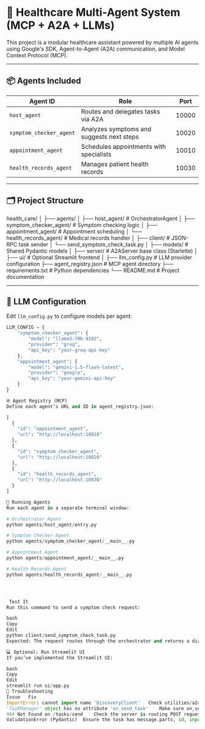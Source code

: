 # 🏥 Healthcare Multi-Agent System (MCP + A2A + LLMs)

This project is a modular healthcare assistant powered by multiple AI agents using Google's SDK, Agent-to-Agent (A2A) communication, and Model Context Protocol (MCP).

---

## 📦 Agents Included

| Agent ID                | Role                                      | Port     |
|-------------------------|-------------------------------------------|----------|
| `host_agent`            | Routes and delegates tasks via A2A        | 10000    |
| `symptom_checker_agent`| Analyzes symptoms and suggests next steps | 10020    |
| `appointment_agent`    | Schedules appointments with specialists   | 10010    |
| `health_records_agent` | Manages patient health records            | 10030    |

---

## 🗂️ Project Structure

health_care/
│
├── agents/
│ ├── host_agent/ # OrchestratorAgent
│ ├── symptom_checker_agent/ # Symptom checking logic
│ ├── appointment_agent/ # Appointment scheduling
│ └── health_records_agent/ # Medical records handler
│
├── client/ # JSON-RPC task sender
│ └── send_symptom_check_task.py
│
├── models/ # Shared Pydantic models
│
├── server/ # A2AServer base class (Starlette)
│
├── ui/ # Optional Streamlit frontend
│
├── llm_config.py # LLM provider configuration
├── agent_registry.json # MCP agent directory
├── requirements.txt # Python dependencies
└── README.md # Project documentation



---

## 🧠 LLM Configuration

Edit `llm_config.py` to configure models per agent:

```python
LLM_CONFIG = {
    "symptom_checker_agent": {
        "model": "llama3-70b-8192",
        "provider": "groq",
        "api_key": "your-groq-api-key"
    },
    "appointment_agent": {
        "model": "gemini-1.5-flash-latest",
        "provider": "google",
        "api_key": "your-gemini-api-key"
    }
}

🌐 Agent Registry (MCP)
Define each agent’s URL and ID in agent_registry.json:

[
  {
    "id": "appointment_agent",
    "url": "http://localhost:10010"
  },
  {
    "id": "symptom_checker_agent",
    "url": "http://localhost:10020"
  },
  {
    "id": "health_records_agent",
    "url": "http://localhost:10030"
  }
]

🚀 Running Agents
Run each agent in a separate terminal window:

# Orchestrator Agent
python agents/host_agent/entry.py

# Symptom Checker Agent
python agents/symptom_checker_agent/__main__.py

# Appointment Agent
python agents/appointment_agent/__main__.py

# Health Records Agent
python agents/health_records_agent/__main__.py




 Test It
Run this command to send a symptom check request:

bash
Copy
Edit
python client/send_symptom_check_task.py
Expected: The request routes through the orchestrator and returns a diagnosis from the symptom_checker_agent.

💻 Optional: Run Streamlit UI
If you’ve implemented the Streamlit UI:

bash
Copy
Edit
streamlit run ui/app.py
🧰 Troubleshooting
Issue	Fix
ImportError: cannot import name 'DiscoveryClient'	Check utilities/a2a/agent_discovery.py contains the right class.
'TaskManager' object has no attribute 'on_send_task'	Make sure on_send_task() exists in your agent’s task manager.
404 Not Found on /tasks/send	Check the server is routing POST requests to / or adjust route.
ValidationError (Pydantic)	Ensure the task has message.parts, id, input, metadata.

